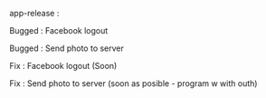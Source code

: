 app-release :

Bugged : Facebook logout 

Bugged : Send photo to server


Fix : Facebook logout (Soon)

Fix : Send photo to server (soon as posible - program w with outh)
